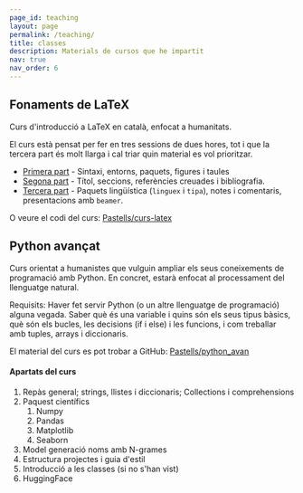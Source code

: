```yaml
---
page_id: teaching
layout: page
permalink: /teaching/
title: classes
description: Materials de cursos que he impartit
nav: true
nav_order: 6
---
```


## Fonaments de LaTeX

Curs d'introducció a LaTeX en català, enfocat a humanitats.

El curs està pensat per fer en tres sessions de dues hores, tot i que la tercera part és molt llarga i
cal triar quin material es vol prioritzar.

- [Primera part](https://raw.github.com/pastells/curs-latex/master/ca/part1.pdf?dl=1) - Sintaxi, entorns,
  paquets, figures i taules
- [Segona part](https://raw.github.com/pastells/curs-latex/master/ca/part2.pdf?dl=1) - Títol, seccions,
  referències creuades i bibliografia.
- [Tercera part](https://raw.github.com/pastells/curs-latex/master/ca/part3.pdf?dl=1) - Paquets
  lingüística (`linguex` i `tipa`), notes i comentaris, presentacions amb `beamer`.

O veure el codi del curs: [Pastells/curs-latex](https://github.com/Pastells/curs-latex)

## Python avançat

Curs orientat a humanistes que vulguin ampliar els seus coneixements de programació amb Python. En
concret, estarà enfocat al processament del llenguatge natural.

Requisits: Haver fet servir Python (o un altre llenguatge de programació) alguna vegada. Saber què és una
variable i quins són els seus tipus bàsics, què són els bucles, les decisions (if i else) i les funcions,
i com treballar amb tuples, arrays i diccionaris.

El material del curs es pot trobar a GitHub:
[Pastells/python_avan](https://github.com/Pastells/python_avan)

#### Apartats del curs

1. Repàs general; strings, llistes i diccionaris; Collections i comprehensions
2. Paquest científics
   1. Numpy
   2. Pandas
   3. Matplotlib
   4. Seaborn
3. Model generació noms amb N-grames
4. Estructura projectes i guia d'estil
5. Introducció a les classes (si no s'han vist)
6. HuggingFace
